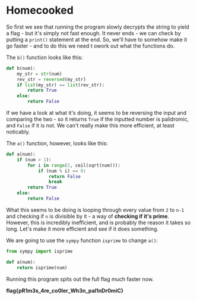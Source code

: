 # Homecooked

So first we see that running the program slowly decrypts the string to yield a flag - but it's simply not fast enough. It never ends - we can check by putting a `print()` statement at the end. So, we'll have to somehow make it go faster - and to do this we need t owork out what the functions do.

The `b()` function looks like this:

```python
def b(num):
    my_str = str(num)
    rev_str = reversed(my_str)
    if list(my_str) == list(rev_str):
        return True
    else:
        return False
```

If we have a look at what it's doing, it seems to be reversing the input and comparing the two - so it returns `True` if the inputted number is palidromic, and `False` if it is not. We can't really make this more efficient, at least noticably.

The `a()` function, however, looks like this:

```python
def a(num):
    if (num > 1):
        for i in range(2, ceil(sqrt(num))):
            if (num % i) == 0:
                return False
                break
        return True
    else:
        return False
```

What this seems to be doing is looping through every value from `2` to `n-1` and checking if `n` is divisible by it - a way of **checking if it's prime**. However, this is incredibly inefficient, and is probably the reason it takes so long. Let's make it more efficient and see if it does something.

We are going to use the `sympy` function `isprime` to change `a()`:
```python
from sympy import isprime

def a(num):
    return isprime(num)
```

Running this program spits out the full flag much faster now.

**flag{pR1m3s_4re_co0ler_Wh3n_pal1nDr0miC}**